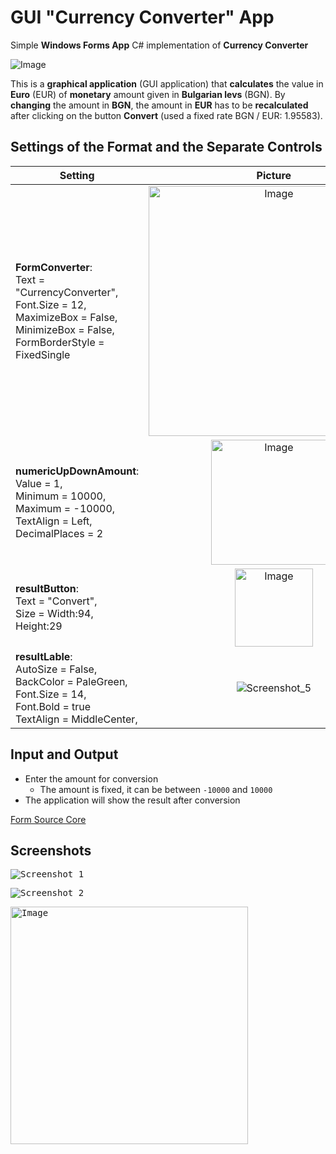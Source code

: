 # GUI "Currency Converter" App
Simple **Windows Forms App** C# implementation of **Currency Converter**

<img alt="Image" src="https://user-images.githubusercontent.com/85368212/169101075-ae783a55-9c39-4ec4-9013-d246f2c26b03.png" />


This is a **graphical application** (GUI application) that **calculates** the value in **Euro** (EUR) of **monetary** amount given in **Bulgarian levs** (BGN). By **changing** the amount in **BGN**, the amount in **EUR** has to be **recalculated** after clicking on the button **Convert** (used a fixed rate BGN / EUR: 1.95583).

## Settings of the Format and the Separate Controls

| Setting                         |  Picture                 |
| --------------------------------|:------------------------:| 
| **FormConverter**:<br>Text = "CurrencyConverter",<br>Font.Size = 12,<br>MaximizeBox = False,<br>MinimizeBox = False,<br>FormBorderStyle = FixedSingle<br>|               <img alt="Image" width="400" src="https://user-images.githubusercontent.com/85368212/170547642-d30f7845-3a77-4265-81f7-f0d16846d399.png" />                
| **numericUpDownAmount**:<br>Value = 1, <br>Minimum = 10000,<br> Maximum = -10000,<br>TextAlign = Left,<br>DecimalPlaces = 2<br>                    |                     <img alt="Image" width="200" src="https://user-images.githubusercontent.com/85368212/170549033-4fb214e8-8338-4c8b-9c4c-26c7ba025519.png" />   
| **resultButton**:<br>Text = "Convert",<br>Size = Width:94, Height:29<br>               |                                                                                 <img alt="Image" width="125" src="https://user-images.githubusercontent.com/85368212/170549441-a131ea85-54d6-4641-9ba6-fc33b806d841.png" />   
| **resultLable**:<br>AutoSize = False,<br>BackColor = PaleGreen,<br>Font.Size = 14,<br>Font.Bold = true<br>TextAlign = MiddleCenter,<br>|                                 ![Screenshot_5](https://user-images.githubusercontent.com/85368212/170481087-52654e32-dd34-4cae-981f-ffe76dcfec02.png)



## Input and Output
 - Enter the amount for conversion
    - The amount is fixed, it can be between `-10000` and `10000`
 - The application will show the result after conversion

[Form Source Core](ConvertionForm.cs)

## Screenshots
<kbd>![Screenshot_1](https://user-images.githubusercontent.com/85368212/170481680-258801e2-e182-4210-bfcc-ae8f1a7f37fd.png)</kbd>

<kbd>![Screenshot_2](https://user-images.githubusercontent.com/85368212/170481693-0e900872-6762-4f10-881b-ae30401a4dec.png)</kbd>

<kbd><img alt="Image" width="380" src="https://user-images.githubusercontent.com/85368212/170550465-c5b72fd1-3157-489b-910e-e89d179a07ee.png" /></kbd>

